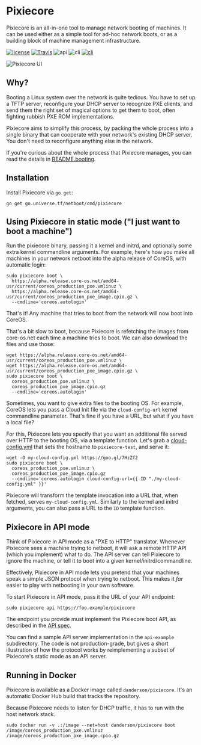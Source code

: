 # Pixiecore

Pixiecore is an all-in-one tool to manage network booting of
machines. It can be used either as a simple tool for ad-hoc network
boots, or as a building block of machine management infrastructure.

[![license](https://img.shields.io/github/license/google/netboot.svg?maxAge=2592000)](https://github.com/google/netboot/blob/master/LICENSE) [![Travis](https://img.shields.io/travis/google/netboot.svg?maxAge=2592000)](https://travis-ci.org/google/netboot)  ![api](https://img.shields.io/badge/api-unstable-red.svg) ![cli](https://img.shields.io/badge/cli-stable-green.svg) [![cli](https://img.shields.io/badge/godoc-reference-blue.svg)](https://godoc.org/go.universe.tf/netboot/pixiecore)

![Pixiecore UI](https://cdn.rawgit.com/google/netboot/master/pixiecore/pixiecore-ui.png)

## Why?

Booting a Linux system over the network is quite tedious. You have to
set up a TFTP server, reconfigure your DHCP server to recognize PXE
clients, and send them the right set of magical options to get them to
boot, often fighting rubbish PXE ROM implementations.

Pixiecore aims to simplify this process, by packing the whole process
into a single binary that can cooperate with your network's existing
DHCP server. You don't need to reconfigure anything else in the
network.

If you're curious about the whole process that Pixiecore manages, you
can read the details in [README.booting](README.booting.md).

## Installation

Install Pixiecore via `go get`:

```shell
go get go.universe.tf/netboot/cmd/pixiecore
```

## Using Pixiecore in static mode ("I just want to boot a machine")

Run the pixiecore binary, passing it a kernel and initrd, and
optionally some extra kernel commandline arguments. For example,
here's how you make all machines in your network netboot into the
alpha release of CoreOS, with automatic login:

```shell
sudo pixiecore boot \
  https://alpha.release.core-os.net/amd64-usr/current/coreos_production_pxe.vmlinuz \
  https://alpha.release.core-os.net/amd64-usr/current/coreos_production_pxe_image.cpio.gz \
  --cmdline='coreos.autologin'
```

That's it! Any machine that tries to boot from the network will now
boot into CoreOS.

That's a bit slow to boot, because Pixiecore is refetching the images
from core-os.net each time a machine tries to boot. We can also
download the files and use those:

```shell
wget https://alpha.release.core-os.net/amd64-usr/current/coreos_production_pxe.vmlinuz \
wget https://alpha.release.core-os.net/amd64-usr/current/coreos_production_pxe_image.cpio.gz \
sudo pixiecore boot \
  coreos_production_pxe.vmlinuz \
  coreos_production_pxe_image.cpio.gz
  --cmdline='coreos.autologin'
```

Sometimes, you want to give extra files to the booting OS. For
example, CoreOS lets you pass a Cloud Init file via the
`cloud-config-url` kernel commandline parameter. That's fine if you
have a URL, but what if you have a local file?

For this, Pixiecore lets you specify that you want an additional file
served over HTTP to the booting OS, via a template function. Let's
grab a [cloud-config.yml](https://goo.gl/7HzZf2) that sets the
hostname to `pixiecore-test`, and serve it:

```shell
wget -O my-cloud-config.yml https://goo.gl/7HzZf2
sudo pixiecore boot \
  coreos_production_pxe.vmlinuz \
  coreos_production_pxe_image.cpio.gz
  --cmdline='coreos.autologin cloud-config-url={{ ID "./my-cloud-config.yml" }}'
```

Pixiecore will transform the template invocation into a URL that, when
fetched, serves `my-cloud-config.yml`. Similarly to the kernel and
initrd arguments, you can also pass a URL to the `ID` template
function.

## Pixiecore in API mode

Think of Pixiecore in API mode as a "PXE to HTTP" translator. Whenever
Pixiecore sees a machine trying to netboot, it will ask a remote HTTP
API (which you implement) what to do. The API server can tell
Pixiecore to ignore the machine, or tell it to boot into a given
kernel/initrd/commandline.

Effectively, Pixiecore in API mode lets you pretend that your machines
speak a simple JSON protocol when trying to netboot. This makes it
_far_ easier to play with netbooting in your own software.

To start Pixiecore in API mode, pass it the URL of your API endpoint:

```shell
sudo pixiecore api https://foo.example/pixiecore
```

The endpoint you provide must implement the Pixiecore boot API, as
described in the [API spec](README.api.md).

You can find a sample API server implementation in the `api-example`
subdirectory. The code is not production-grade, but gives a short
illustration of how the protocol works by reimplementing a subset of
Pixiecore's static mode as an API server.

## Running in Docker

Pixiecore is available as a Docker image called
`danderson/pixiecore`. It's an automatic Docker Hub build that tracks
the repository.

Because Pixiecore needs to listen for DHCP traffic, it has to run with
the host network stack.

```shell
sudo docker run -v .:/image --net=host danderson/pixiecore boot /image/coreos_production_pxe.vmlinuz /image/coreos_production_pxe_image.cpio.gz
```
